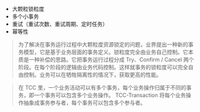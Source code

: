 


* 大颗粒锁粒度
* 多个小事务
* 重试（重试次数、重试周期、定时任务）
* 幂等性

> 为了解决在事务运行过程中大颗粒度资源锁定的问题，业界提出一种新的事务模型，它是基于业务层面的事务定义。锁粒度完全由业务自己控制。它本质是一种补偿的思路。它把事务运行过程分成 Try、Confirm / Cancel 两个阶段。在每个阶段的逻辑由业务代码控制。这样就事务的锁粒度可以完全自由控制。业务可以在牺牲隔离性的情况下，获取更高的性能。

> 在 TCC 里，一个业务活动可以有多个事务，每个业务操作归属于不同的事务，即一个事务可以包含多个业务操作。
TCC-Transaction 将每个业务操作抽象成事务参与者，每个事务可以包含多个参与者。